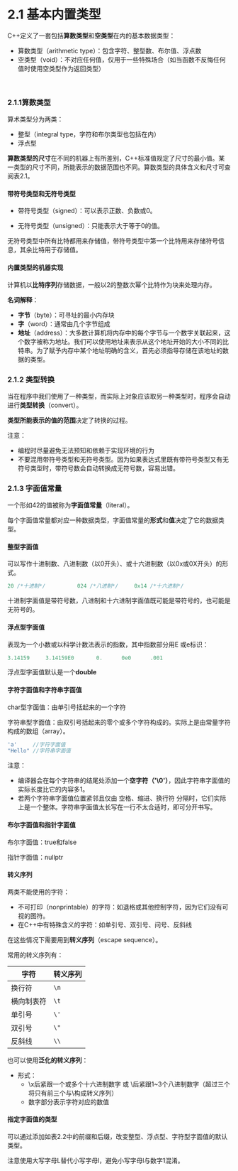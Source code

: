 # 2.1 基本内置类型

C++定义了一套包括**算数类型**和**空类型**在内的基本数据类型：

- 算数类型（arithmetic type）：包含字符、整型数、布尔值、浮点数
- 空类型（void）：不对应任何值，仅用于一些特殊场合（如当函数不反悔任何值时使用空类型作为返回类型）

​	

### 2.1.1算数类型

算术类型分为两类：

- 整型（integral type，字符和布尔类型也包括在内）
- 浮点型

**算数类型的尺寸**在不同的机器上有所差别，C++标准值规定了尺寸的最小值。某一类型的尺寸不同，所能表示的数据范围也不同。算数类型的具体含义和尺寸可查阅表2.1。



#### 带符号类型和无符号类型

- 带符号类型（signed）：可以表示正数、负数或0。

- 无符号类型（unsigned）：只能表示大于等于0的值。

无符号类型中所有比特都用来存储值，带符号类型中第一个比特用来存储符号信息，其余比特用于存储值。



#### 内置类型的机器实现

计算机以**比特序列**存储数据，一般以2的整数次幂个比特作为块来处理内存。

**名词解释**：

- **字节**（byte）：可寻址的最小内存块
- **字**（word）：通常由几个字节组成
- **地址**（address）：大多数计算机将内存中的每个字节与一个数字关联起来，这个数字被称为地址。我们可以使用地址来表示从这个地址开始的大小不同的比特串。为了赋予内存中某个地址明确的含义，首先必须指导存储在该地址的数据的类型。



### 2.1.2 类型转换

当在程序中我们使用了一种类型，而实际上对象应该取另一种类型时，程序会自动进行**类型转换**（convert）。

**类型所能表示的值的范围**决定了转换的过程。

注意：

- 编程时尽量避免无法预知和依赖于实现环境的行为
- 不要混用带符号类型和无符号类型。因为如果表达式里既有带符号类型又有无符号类型时，带符号数会自动转换成无符号数，容易出错。



### 2.1.3 字面值常量

一个形如42的值被称为**字面值常量**（literal）。

每个字面值常量都对应一种数据类型，字面值常量的**形式**和**值**决定了它的数据类型。



#### 整型字面值

可以写作十进制数、八进制数（以0开头）、或十六进制数（以0x或0X开头）的形式。

```cpp
20 /*十进制*/			024 /*八进制*/		0x14 /*十六进制*/
```

十进制字面值是带符号数，八进制和十六进制字面值既可能是带符号的，也可能是无符号的。



#### 浮点型字面值

表现为一个小数或以科学计数法表示的指数，其中指数部分用E 或e标识：

```cpp
3.14159		3.14159E0		0.		0e0	   	 .001
```

浮点型字面值默认是一个**double**



#### 字符字面值和字符串字面值

char型字面值：由单引号括起来的一个字符

字符串型字面值：由双引号括起来的零个或多个字符构成的。实际上是由常量字符构成的数组（array）。

```cpp
'a' 	//字符字面值
"Hello"	//字符串字面值
```

注意：

- 编译器会在每个字符串的结尾处添加一个**空字符（'\0'）**，因此字符串字面值的实际长度比它的内容多1。
- 若两个字符串字面值位置紧邻且仅由 空格、缩进、换行符 分隔时，它们实际上是一个整体。字符串字面值太长写在一行不太合适时，即可分开书写。



#### 布尔字面值和指针字面值

布尔字面值：true和false

指针字面值：nullptr



#### 转义序列

两类不能使用的字符：

- 不可打印（nonprintable）的字符：如退格或其他控制字符，因为它们没有可视的图符。
- 在C++中有特殊含义的字符：如单引号、双引号、问号、反斜线

在这些情况下需要用到**转义序列**（escape sequence）。

常用的转义序列有：

| 字符       | 转义序列 |
| ---------- | -------- |
| 换行符     | `\n`     |
| 横向制表符 | `\t`     |
| 单引号     | `\'`     |
| 双引号     | `\"`     |
| 反斜线     | `\\`     |

也可以使用**泛化的转义序列**：

- 形式：
  - \x后紧跟一个或多个十六进制数字 或 \后紧跟1~3个八进制数字（超过三个将只有前三个与\构成转义序列）
  - 数字部分表示字符对应的数值



#### 指定字面值的类型

可以通过添加如表2.2中的前缀和后缀，改变整型、浮点型、字符型字面值的默认类型。

注意使用大写字母L替代小写字母l，避免小写字母l与数字1混淆。